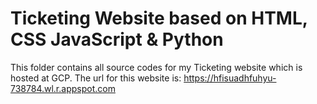 # Ticketing Website based on HTML, CSS JavaScript & Python

This folder contains all source codes for my Ticketing website which is hosted at GCP.
The url for this website is: https://hfisuadhfuhyu-738784.wl.r.appspot.com

